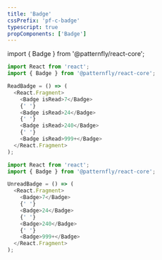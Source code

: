 ```yaml
---
title: 'Badge'
cssPrefix: 'pf-c-badge'
typescript: true 
propComponents: ['Badge']
---
```

import { Badge } from '@patternfly/react-core';

```js title=Badge-(read)
import React from 'react';
import { Badge } from '@patternfly/react-core';

ReadBadge = () => (
  <React.Fragment>
    <Badge isRead>7</Badge>
    {' '}
    <Badge isRead>24</Badge>
    {' '}
    <Badge isRead>240</Badge>
    {' '}
    <Badge isRead>999+</Badge>
  </React.Fragment>
);
```

```js title=Badge-(unread)
import React from 'react';
import { Badge } from '@patternfly/react-core';

UnreadBadge = () => (
  <React.Fragment>
    <Badge>7</Badge>
    {' '}
    <Badge>24</Badge>
    {' '}
    <Badge>240</Badge>
    {' '}
    <Badge>999+</Badge>
  </React.Fragment>
);
```
